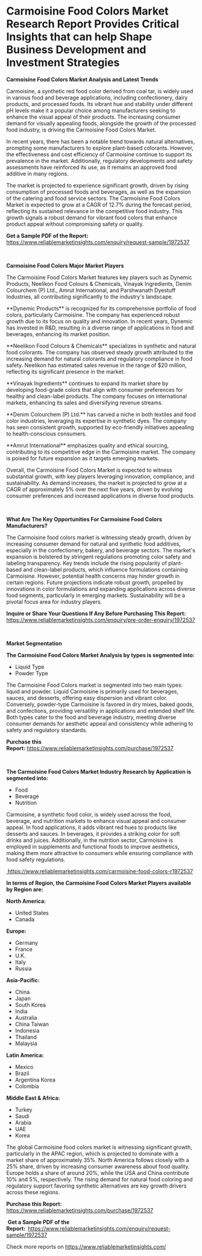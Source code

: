 <p><h1>Carmoisine Food Colors Market Research Report Provides Critical Insights that can help Shape Business Development and Investment Strategies</h1></p><p><strong>Carmoisine Food Colors Market Analysis and Latest Trends</strong></p>
<p><p>Carmoisine, a synthetic red food color derived from coal tar, is widely used in various food and beverage applications, including confectionery, dairy products, and processed foods. Its vibrant hue and stability under different pH levels make it a popular choice among manufacturers seeking to enhance the visual appeal of their products. The increasing consumer demand for visually appealing foods, alongside the growth of the processed food industry, is driving the Carmoisine Food Colors Market.</p><p>In recent years, there has been a notable trend towards natural alternatives, prompting some manufacturers to explore plant-based colorants. However, the effectiveness and cost efficiency of Carmoisine continue to support its prevalence in the market. Additionally, regulatory developments and safety assessments have reinforced its use, as it remains an approved food additive in many regions.</p><p>The market is projected to experience significant growth, driven by rising consumption of processed foods and beverages, as well as the expansion of the catering and food service sectors. The Carmoisine Food Colors Market is expected to grow at a CAGR of 12.7% during the forecast period, reflecting its sustained relevance in the competitive food industry. This growth signals a robust demand for vibrant food colors that enhance product appeal without compromising safety or quality.</p></p>
<p><strong>Get a Sample PDF of the Report:&nbsp;</strong> <a href="https://www.reliablemarketinsights.com/enquiry/request-sample/1972537?utm_campaign=2136&utm_medium=2&utm_source=Github&utm_content=ia&utm_term=04022025&utm_id=carmoisine-food-colors">https://www.reliablemarketinsights.com/enquiry/request-sample/1972537</a></p>
<p>&nbsp;</p>
<p><strong>Carmoisine Food Colors Major Market Players</strong></p>
<p><p>The Carmoisine Food Colors Market features key players such as Dynemic Products, Neelikon Food Colours & Chemicals, Vinayak Ingredients, Denim Colourchem (P) Ltd., Amrut International, and Parshwanath Dyestuff Industries, all contributing significantly to the industry's landscape.</p><p>**Dynemic Products** is recognized for its comprehensive portfolio of food colors, particularly Carmoisine. The company has experienced robust growth due to its focus on quality and innovation. In recent years, Dynemic has invested in R&D, resulting in a diverse range of applications in food and beverages, enhancing its market position.</p><p>**Neelikon Food Colours & Chemicals** specializes in synthetic and natural food colorants. The company has observed steady growth attributed to the increasing demand for natural colorants and regulatory compliance in food safety. Neelikon has estimated sales revenue in the range of $20 million, reflecting its significant presence in the market.</p><p>**Vinayak Ingredients** continues to expand its market share by developing food-grade colors that align with consumer preferences for healthy and clean-label products. The company focuses on international markets, enhancing its sales and diversifying revenue streams.</p><p>**Denim Colourchem (P) Ltd.** has carved a niche in both textiles and food color industries, leveraging its expertise in synthetic dyes. The company has seen consistent growth, supported by eco-friendly initiatives appealing to health-conscious consumers.</p><p>**Amrut International** emphasizes quality and ethical sourcing, contributing to its competitive edge in the Carmoisine market. The company is poised for future expansion as it targets emerging markets.</p><p>Overall, the Carmoisine Food Colors Market is expected to witness substantial growth, with key players leveraging innovation, compliance, and sustainability. As demand increases, the market is projected to grow at a CAGR of approximately 5% over the next five years, driven by evolving consumer preferences and increased applications in diverse food products.</p></p>
<p>&nbsp;</p>
<p><strong>What Are The Key Opportunities For Carmoisine Food Colors Manufacturers?</strong></p>
<p><p>The Carmoisine food colors market is witnessing steady growth, driven by increasing consumer demand for natural and synthetic food additives, especially in the confectionery, bakery, and beverage sectors. The market's expansion is bolstered by stringent regulations promoting color safety and labeling transparency. Key trends include the rising popularity of plant-based and clean-label products, which influence formulations containing Carmoisine. However, potential health concerns may hinder growth in certain regions. Future projections indicate robust growth, propelled by innovations in color formulations and expanding applications across diverse food segments, particularly in emerging markets. Sustainability will be a pivotal focus area for industry players.</p></p>
<p><strong>Inquire or Share Your Questions If Any Before Purchasing This Report:</strong> <a href="https://www.reliablemarketinsights.com/enquiry/pre-order-enquiry/1972537?utm_campaign=2136&utm_medium=2&utm_source=Github&utm_content=ia&utm_term=04022025&utm_id=carmoisine-food-colors">https://www.reliablemarketinsights.com/enquiry/pre-order-enquiry/1972537</a></p>
<p>&nbsp;</p>
<p><strong>Market Segmentation</strong></p>
<p><strong>The Carmoisine Food Colors Market Analysis by types is segmented into:</strong></p>
<p><ul><li>Liquid Type</li><li>Powder Type</li></ul></p>
<p><p>The Carmoisine Food Colors market is segmented into two main types: liquid and powder. Liquid Carmoisine is primarily used for beverages, sauces, and desserts, offering easy dispersion and vibrant color. Conversely, powder-type Carmoisine is favored in dry mixes, baked goods, and confections, providing versatility in applications and extended shelf life. Both types cater to the food and beverage industry, meeting diverse consumer demands for aesthetic appeal and consistency while adhering to safety and regulatory standards.</p></p>
<p><strong>Purchase this Report:&nbsp;</strong><a href="https://www.reliablemarketinsights.com/purchase/1972537?utm_campaign=2136&utm_medium=2&utm_source=Github&utm_content=ia&utm_term=04022025&utm_id=carmoisine-food-colors">https://www.reliablemarketinsights.com/purchase/1972537</a></p>
<p>&nbsp;</p>
<p><strong>The Carmoisine Food Colors Market Industry Research by Application is segmented into:</strong></p>
<p><ul><li>Food</li><li>Beverage</li><li>Nutrition</li></ul></p>
<p><p>Carmoisine, a synthetic food color, is widely used across the food, beverage, and nutrition markets to enhance visual appeal and consumer appeal. In food applications, it adds vibrant red hues to products like desserts and sauces. In beverages, it provides a striking color for soft drinks and juices. Additionally, in the nutrition sector, Carmoisine is employed in supplements and functional foods to improve aesthetics, making them more attractive to consumers while ensuring compliance with food safety regulations.</p></p>
<p><a href="https://www.reliablemarketinsights.com/carmoisine-food-colors-r1972537?utm_campaign=2136&utm_medium=2&utm_source=Github&utm_content=ia&utm_term=04022025&utm_id=carmoisine-food-colors">&nbsp;https://www.reliablemarketinsights.com/carmoisine-food-colors-r1972537</a></p>
<p><strong>In terms of Region, the Carmoisine Food Colors Market Players available by Region are:</strong></p>
<p>
    <p> <strong> North America: </strong>
        <ul>
            <li>United States</li>
            <li>Canada</li>
        </ul>
        </p> 
    <p> <strong> Europe: </strong>
        <ul>
            <li>Germany</li>
            <li>France</li>
            <li>U.K.</li>
            <li>Italy</li>
            <li>Russia</li>
        </ul>
        </p> 
    <p> <strong> Asia-Pacific: </strong>
        <ul>
            <li>China</li>
            <li>Japan</li>
            <li>South Korea</li>
            <li>India</li>
            <li>Australia</li>
            <li>China Taiwan</li>
            <li>Indonesia</li>
            <li>Thailand</li>
            <li>Malaysia</li>
        </ul>
        </p> 
    <p> <strong> Latin America: </strong>
        <ul>
            <li>Mexico</li>
            <li>Brazil</li>
            <li>Argentina Korea</li>
            <li>Colombia</li>
        </ul>
        </p> 
    <p> <strong> Middle East & Africa: </strong>
        <ul>
            <li>Turkey</li>
            <li>Saudi</li>
            <li>Arabia</li>
            <li>UAE</li>
            <li>Korea</li>
        </ul>
    </p>
    </p>
<p><p>The global Carmoisine food colors market is witnessing significant growth, particularly in the APAC region, which is projected to dominate with a market share of approximately 35%. North America follows closely with a 25% share, driven by increasing consumer awareness about food quality. Europe holds a share of around 20%, while the USA and China contribute 10% and 5%, respectively. The rising demand for natural food coloring and regulatory support favoring synthetic alternatives are key growth drivers across these regions.</p></p>
<p><strong>Purchase this Report: </strong><a href="https://www.reliablemarketinsights.com/purchase/1972537?utm_campaign=2136&utm_medium=2&utm_source=Github&utm_content=ia&utm_term=04022025&utm_id=carmoisine-food-colors">https://www.reliablemarketinsights.com/purchase/1972537</a></p>
<p>&nbsp;<strong>Get a Sample PDF of the Report:&nbsp;&nbsp;</strong><a href="https://www.reliablemarketinsights.com/enquiry/request-sample/1972537?utm_campaign=2136&utm_medium=2&utm_source=Github&utm_content=ia&utm_term=04022025&utm_id=carmoisine-food-colors">https://www.reliablemarketinsights.com/enquiry/request-sample/1972537</a></p>
<p><strong></strong></p>
<p>Check more reports on <a href="https://www.reliablemarketinsights.com/?utm_campaign=2136&utm_medium=2&utm_source=Github&utm_content=ia&utm_term=04022025&utm_id=carmoisine-food-colors">https://www.reliablemarketinsights.com/</a></p>